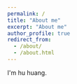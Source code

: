```yaml
---
permalink: /
title: "About me"
excerpt: "About me"
author_profile: true
redirect_from: 
  - /about/
  - /about.html
---
```


I'm hu huang.
